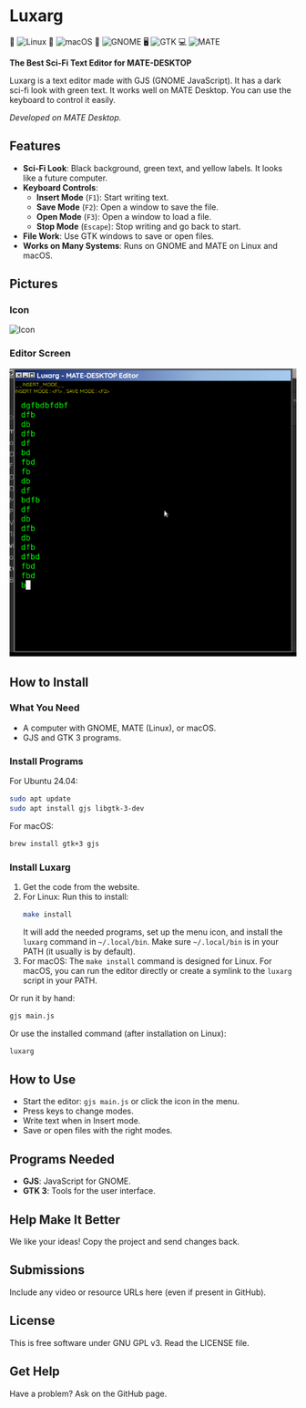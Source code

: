 # Luxarg

🚀 ![Linux](https://img.shields.io/badge/Linux-FCC624?style=for-the-badge&logo=linux&logoColor=black) 🍎 ![macOS](https://img.shields.io/badge/macOS-000000?style=for-the-badge&logo=apple&logoColor=white) 🐧 ![GNOME](https://img.shields.io/badge/GNOME-4C9A2A?style=for-the-badge&logo=gnome&logoColor=white) 🖥️ ![GTK](https://img.shields.io/badge/GTK-5C3566?style=for-the-badge&logo=gtk&logoColor=white) 💻 ![MATE](https://img.shields.io/badge/MATE-73A839?style=for-the-badge&logo=mate&logoColor=white)

**The Best Sci-Fi Text Editor for MATE-DESKTOP**

Luxarg is a text editor made with GJS (GNOME JavaScript). It has a dark sci-fi look with green text. It works well on MATE Desktop. You can use the keyboard to control it easily.

*Developed on MATE Desktop.*

## Features

- **Sci-Fi Look**: Black background, green text, and yellow labels. It looks like a future computer.
- **Keyboard Controls**:
  - **Insert Mode** (`F1`): Start writing text.
  - **Save Mode** (`F2`): Open a window to save the file.
  - **Open Mode** (`F3`): Open a window to load a file.
  - **Stop Mode** (`Escape`): Stop writing and go back to start.
- **File Work**: Use GTK windows to save or open files.
- **Works on Many Systems**: Runs on GNOME and MATE on Linux and macOS.

## Pictures

### Icon
![Icon](icon/luxarg.png)

### Editor Screen
![Screenshot](screenshot/1.png)

## How to Install

### What You Need
- A computer with GNOME, MATE (Linux), or macOS.
- GJS and GTK 3 programs.

### Install Programs
For Ubuntu 24.04:

```bash
sudo apt update
sudo apt install gjs libgtk-3-dev
```

For macOS:

```bash
brew install gtk+3 gjs
```

### Install Luxarg
1. Get the code from the website.
2. For Linux: Run this to install:
   ```bash
   make install
   ```
   It will add the needed programs, set up the menu icon, and install the `luxarg` command in `~/.local/bin`. Make sure `~/.local/bin` is in your PATH (it usually is by default).
3. For macOS: The `make install` command is designed for Linux. For macOS, you can run the editor directly or create a symlink to the `luxarg` script in your PATH.

Or run it by hand:
```bash
gjs main.js
```

Or use the installed command (after installation on Linux):
```bash
luxarg
```

## How to Use

- Start the editor: `gjs main.js` or click the icon in the menu.
- Press keys to change modes.
- Write text when in Insert mode.
- Save or open files with the right modes.

## Programs Needed

- **GJS**: JavaScript for GNOME.
- **GTK 3**: Tools for the user interface.

## Help Make It Better

We like your ideas! Copy the project and send changes back.

## Submissions

Include any video or resource URLs here (even if present in GitHub).

## License

This is free software under GNU GPL v3. Read the LICENSE file.

## Get Help

Have a problem? Ask on the GitHub page.
